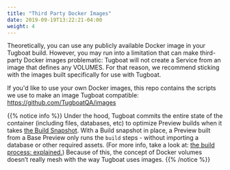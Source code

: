 ```yaml
---
title: "Third Party Docker Images"
date: 2019-09-19T13:22:21-04:00
weight: 4
---
```


Theoretically, you can use any publicly available Docker image in your Tugboat
build. However, you may run into a limitation that can make third-party Docker
images problematic: Tugboat will not create a Service from an image that defines
any VOLUMES. For that reason, we recommend sticking with the images built
specifically for use with Tugboat.

If you'd like to use your own Docker images, this repo contains the scripts we
use to make an image Tugboat compatible: <https://github.com/TugboatQA/images>

{{% notice info %}} Under the hood, Tugboat commits the entire state of the
container (including files, databases, etc) to optimize Preview builds when it
takes
[the Build Snapshot](/building-a-preview/preview-deep-dive/how-previews-work/#the-build-snapshot).
With a Build snapshot in place, a Preview built from a Base Preview only runs
the `build` steps - without importing a database or other required assets. (For
more info, take a look at:
[the build process: explained.](/building-a-preview/preview-deep-dive/how-previews-work/#the-build-process-explained))
Because of this, the concept of Docker volumes doesn’t really mesh with the way
Tugboat uses images. {{% /notice %}}
